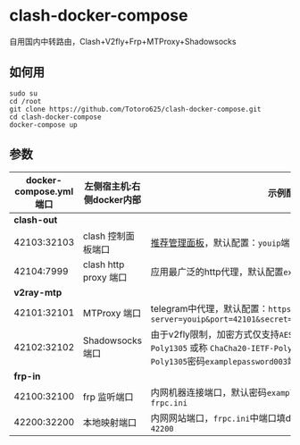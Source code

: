 # clash-docker-compose
自用国内中转路由，Clash+V2fly+Frp+MTProxy+Shadowsocks

## 如何用

```
sudo su
cd /root
git clone https://github.com/Totoro625/clash-docker-compose.git
cd clash-docker-compose
docker-compose up
```

## 参数



| docker-compose.yml 端口 | 左侧宿主机:右侧docker内部 | 示例配置说明                                                 |
| ----------------------- | ------------------------- | ------------------------------------------------------------ |
| **clash-out**           |                           |                                                              |
| 42103:32103             | clash 控制面板端口        | [推荐管理面板](http://clash.razord.top/#/settings)，默认配置：`youip`端口`42103`密钥`examplepassword004` |
| 42104:7999              | clash http proxy 端口     | 应用最广泛的http代理，默认配置`exampleuser003 examplepassword003` |
| **v2ray-mtp**           |                           |                                                              |
| 42101:32101             | MTProxy 端口              | telegram中代理，默认配置：`https://t.me/proxy?server=youip&port=42101&secret=00baadf00d15abad1deaa515baadcafe` |
| 42102:32102             | Shadowsocks 端口          | 由于v2fly限制，加密方式仅支持`AES-256-GCM` `AES-128-GCM` `ChaCha20-Poly1305` 或称 `ChaCha20-IETF-Poly1305`。默认加密为`ChaCha20-IETF-Poly1305`密码`examplepassword003`端口`42102` |
| **frp-in**              |                           |                                                              |
| 42100:32100             | frp 监听端口              | 内网机器连接端口，默认密码`examplepassword0001`，内网机器配置`frpc.ini` |
| 42200:32200             | 本地映射端口              | 内网网站端口，`frpc.ini`中端口填docker内监听端口`32200`，实际连接用`42200` |

